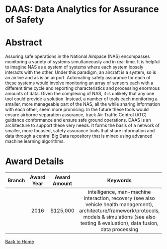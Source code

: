 
DAAS: Data Analytics for Assurance of Safety
============================================

# Abstract


Assuring safe operations in the National Airspace (NAS) encompasses monitoring a variety of systems simultaneously and in real time. It is helpful to imagine NAS as a system of systems where each system loosely interacts with the other. Under this paradigm, an aircraft is a system, so is an airline and as is an airport. Automating safety assurance for each of these systems would involve monitoring an array of sensors each with a different time cycle and reporting characteristics and processing enormous amounts of data. Given the complexing of NAS, it is unlikely that any one tool could provide a solution. Instead, a number of tools each monitoring a smaller, more manageable part of the NAS, all the while sharing information with each other, seem more promising. In the future these tools would ensure airborne separation assurance, track Air Traffic Control (ATC) guidance conformance and ensure safe ground operations. DAAS is an architecture to support these very needs. It forms the basis of a network of smaller, more focused, safety assurance tools that share information and data through a central Big Data repository that is mined using advanced machine learning algorithms.  

# Award Details

|Branch|Award Year|Award Amount|Keywords|
| :---: | :---: | :---: | :---: |
||2016|$125,000|intelligence, man-machine interaction, recovery (see also vehicle health management), architecture/framework/protocols, models & simulations (see also testing & evaluation), data fusion, data processing|
  
  


[Back to Home](https://github.com/chrischow/dod_sbir_awards/Reports/JT/#238)